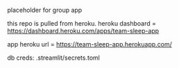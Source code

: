 placeholder for group app

this repo is pulled from heroku. heroku dashboard = https://dashboard.heroku.com/apps/team-sleep-app

app heroku url = https://team-sleep-app.herokuapp.com/

db creds:  .streamlit/secrets.toml
